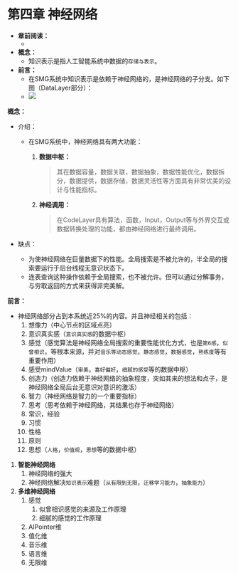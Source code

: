 # 第四章 神经网络



* **章前阅读：**
  * ​
* **概念：**
  * 知识表示是指人工智能系统中数据的`存储与表示`。
* **前言：**
  * 在SMG系统中知识表示是依赖于神经网络的，是神经网络的子分支。如下图（DataLayer部分）：
  * ![](../../Resource/img/1.png)





**概念：**

- 介绍：

  - 在SMG系统中，神经网络具有两大功能：

    1. **数据中枢：**

       > 其在数据容量，数据关联，数据抽象，数据性能优化，数据拆分，数据提供，数据存储，数据灵活性等方面具有非常优美的设计与性能指标。

    2. **神经调用：**

       > 在CodeLayer具有算法，函数，Input，Output等与外界交互或数据转换处理的功能，都由神经网络进行最终调用。


- 缺点：
  - 为使神经网络在巨量数据下的性能。全局搜索是不被允许的，半全局的搜索要运行于后台线程无意识状态下。
  - 连表查询这种操作依赖于全局搜索，也不被允许。但可以通过分解事务，与穷取返回的方式来获得非完美解。

**前言：**

- 神经网络部分占到本系统近25%的内容。并且神经相关的包括：
  1. 想像力（中心节点的区域点亮）
  2. 意识真实感（`意识真实感`的数据中枢）
  3. 感觉（感觉算法是神经网络全局搜索的重要性能优化方式，也是`第6感`，`似曾相识`，等根本来源，并对`音乐等动态感觉`，`静态感觉`，`数据感觉`，`熟练度`等有重要作用）
  4. 感受mindValue（`审美`，`喜好偏好`，`细腻的感受`等的数据中枢）
  5. 创造力（创造力依赖于神经网络的抽象程度，突如其来的想法和点子，是神经网络全局后台无意识对意识的激活）
  6. 智力（神经网络是智力的一个重要指标）
  7. 思考（思考依赖于神经网络，其结果也存于神经网络）
  8. 常识，经验
  9. 习惯
  10. 性格
  11. 原则
  12. 思想（`人格`，`价值观`，`思想`等的数据中枢）

1. **智能神经网络**
   1. 神经网络的强大
   2. 神经网络解决`知识表示`难题（`从有限到无限`，`迁移学习能力`，`抽象能力`）
2. **多维神经网络**
   1. 感觉
      1. 似曾相识感觉的来源及工作原理
      2. 细腻的感觉的工作原理
   2. AIPointer维
   3. 值化维
   4. 音乐维
   5. 语言维
   6. 无限维
